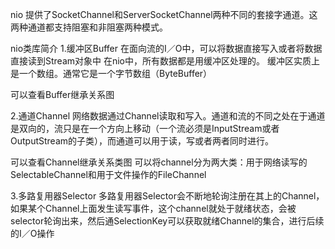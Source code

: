 nio 提供了SocketChannel和ServerSocketChannel两种不同的套接字通道。这两种通道都支持阻塞和非阻塞两种模式。

nio类库简介
1.缓冲区Buffer
在面向流的I／O中，可以将数据直接写入或者将数据直接读到Stream对象中
在nio中，所有数据都是用缓冲区处理的。
缓冲区实质上是一个数组。通常它是一个字节数组（ByteBuffer）

可以查看Buffer继承关系图

2.通道Channel
网络数据通过Channel读取和写入。通道和流的不同之处在于通道是双向的，流只是在一个方向上移动（一个流必须是InputStream或者OutputStream的子类），而通道可以用于读，写或者两者同时进行。

可以查看Channel继承关系类图
可以将channel分为两大类：用于网络读写的SelectableChannel和用于文件操作的FileChannel


3.多路复用器Selector
多路复用器Selector会不断地轮询注册在其上的Channel，如果某个Channel上面发生读写事件，这个channel就处于就绪状态，会被selector轮询出来，然后通SelectionKey可以获取就绪Channel的集合，进行后续的I／O操作